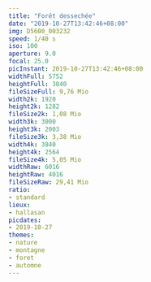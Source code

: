 ```yaml
---
title: "Forêt dessechée"
date: "2019-10-27T13:42:46+08:00"
img: D5600_003232
speed: 1/40 s
iso: 100
aperture: 9.0
focal: 25.0
picInstant: 2019-10-27T13:42:46+08:00
widthFull: 5752
heightFull: 3840
fileSizeFull: 9,76 Mio
width2k: 1920
height2k: 1282
fileSize2k: 1,08 Mio
width3k: 3000
height3k: 2003
fileSize3k: 3,38 Mio
width4k: 3840
height4k: 2564
fileSize4k: 5,05 Mio
widthRaw: 6016
heightRaw: 4016
fileSizeRaw: 29,41 Mio
ratio:
- standard
lieux:
- hallasan
picdates:
- 2019-10-27
themes:
- nature
- montagne
- foret
- automne
---
```


